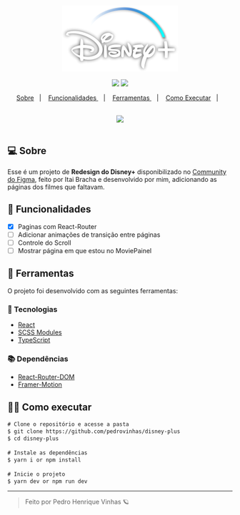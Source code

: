 <p align=center>
    <img src='./public/Disney+.svg'>
    
</p>

<p align=center>
    <img src='https://img.shields.io/github/languages/count/pedrovinhas/disney-plus.svg?&color=0F7AB8&labelColor=fff'>
    <img src='https://img.shields.io/github/languages/top/pedrovinhas/disney-plus.svg?&color=0F7AB8&labelColor=fff'>
    
</p>

<p align="center">
  <a href="#-Sobre">  Sobre</a>&nbsp;&nbsp;&nbsp;|&nbsp;&nbsp;&nbsp;
  <a href="#-Funcionalidades">  Funcionalidades </a>&nbsp;&nbsp;&nbsp;|&nbsp;&nbsp;&nbsp;
  <a href="#-Ferramentas"> Ferramentas </a>&nbsp;&nbsp;&nbsp;|&nbsp;&nbsp;&nbsp;
  <a href="#-Como-executar">  Como Executar</a>&nbsp;&nbsp;&nbsp;|&nbsp;&nbsp;&nbsp;
</p>

<br>

<div align=center>
    <img src='./.github/disney-plus.gif'>
</div>
<br>

## 💻 Sobre
Esse é um projeto de **Redesign do Disney+** disponibilizado no [Community do Figma](https://www.figma.com/community/file/1087075634452339765), feito por Itai Bracha e desenvolvido por mim, adicionando as páginas dos filmes que faltavam.

## 🎯 Funcionalidades
- [X] Paginas com React-Router
- [ ] Adicionar animações de transição entre páginas
- [ ] Controle do Scroll
- [ ] Mostrar página em que estou no MoviePainel

## 🔧 Ferramentas
O projeto foi desenvolvido com as seguintes ferramentas:
### 🧪 Tecnologias

- [React](https://pt-br.reactjs.org/)
- [SCSS Modules](https://sass-lang.com/)
- [TypeScript](https://www.typescriptlang.org/)

### 📚 Dependências

- [React-Router-DOM](https://reactrouter.com/)
- [Framer-Motion](https://www.framer.com/motion/)
## 👷‍♂️ Como executar
```code
# Clone o repositório e acesse a pasta 
$ git clone https://github.com/pedrovinhas/disney-plus
$ cd disney-plus

# Instale as dependências
$ yarn i or npm install

# Inicie o projeto
$ yarn dev or npm run dev
```
---
<blockquote> Feito por Pedro Henrique Vinhas 🪐 </blockquote>
